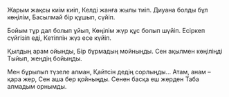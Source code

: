 Жарым жақсы киім киіп,
Келді жанға жылы тиіп.
Диуана болды бұл көңілім,
Басылмай бір құшып, сүйіп.

Бойым тұр дал болып ұйып,
Көңілім жүр құс болып шүйіп.
Есіркеп сүйгізіп еді,
Кетіппін жүз есе күйіп.

Қылдың арам ойынды,
Бір бұрмадың мойныңды.
Сен ақылмен көңіліңді
Тыйып, жеңдің бойыңды.

Мен бұрылып түзеле алман,
Қайтсін дедің сорлыңды...
Атам, анам – қара жер,
Сен аша бер қойныңды.
Сенен басқа еш жерден
Таба алмадым орнымды.